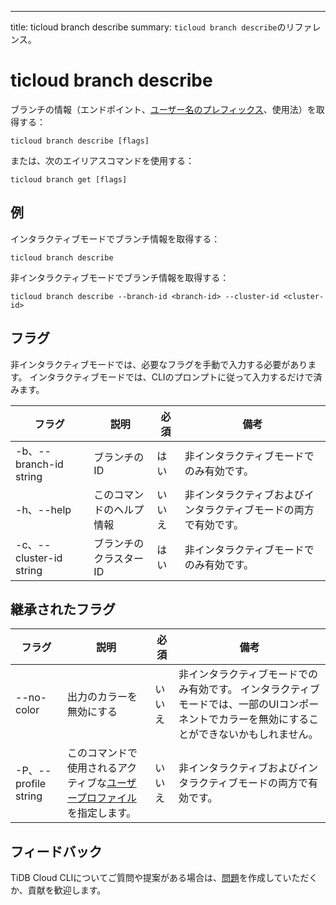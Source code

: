 ---
title: ticloud branch describe
summary: `ticloud branch describe`のリファレンス。

# ticloud branch describe

ブランチの情報（エンドポイント、[ユーザー名のプレフィックス](/tidb-cloud/select-cluster-tier.md#user-name-prefix)、使用法）を取得する：

```shell
ticloud branch describe [flags]
```

または、次のエイリアスコマンドを使用する：

```shell
ticloud branch get [flags]
```

## 例

インタラクティブモードでブランチ情報を取得する：

```shell
ticloud branch describe
```

非インタラクティブモードでブランチ情報を取得する：

```shell
ticloud branch describe --branch-id <branch-id> --cluster-id <cluster-id>
```

## フラグ

非インタラクティブモードでは、必要なフラグを手動で入力する必要があります。 インタラクティブモードでは、CLIのプロンプトに従って入力するだけで済みます。

| フラグ                  | 説明                           | 必須     | 備考                                           |
|------------------------|-------------------------------|----------|----------------------------------------------|
| -b、--branch-id string  | ブランチのID                  | はい     | 非インタラクティブモードでのみ有効です。   |
| -h、--help              | このコマンドのヘルプ情報      | いいえ   | 非インタラクティブおよびインタラクティブモードの両方で有効です。  |
| -c、--cluster-id string | ブランチのクラスターID        | はい   | 非インタラクティブモードでのみ有効です。   |

## 継承されたフラグ

| フラグ                | 説明                                                                                              | 必須     | 備考                                                |
|----------------------|--------------------------------------------------------------------------------------------------|----------|-----------------------------------------------------|
| --no-color           | 出力のカラーを無効にする                                                                           | いいえ   | 非インタラクティブモードでのみ有効です。 インタラクティブモードでは、一部のUIコンポーネントでカラーを無効にすることができないかもしれません。|
| -P、--profile string | このコマンドで使用されるアクティブな[ユーザープロファイル](/tidb-cloud/cli-reference.md#user-profile)を指定します。 | いいえ   | 非インタラクティブおよびインタラクティブモードの両方で有効です。|

## フィードバック

TiDB Cloud CLIについてご質問や提案がある場合は、[問題](https://github.com/tidbcloud/tidbcloud-cli/issues/new/choose)を作成していただくか、貢献を歓迎します。